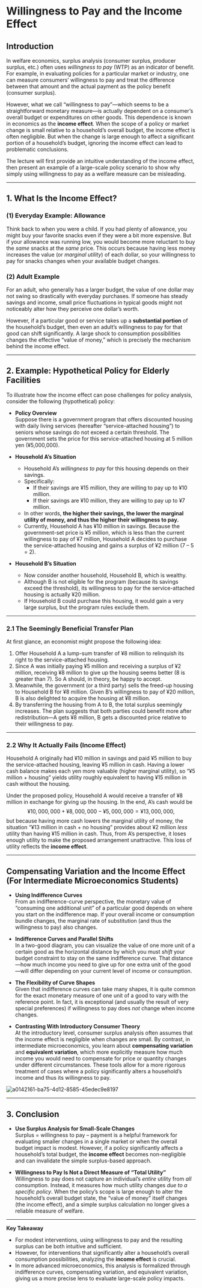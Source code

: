 # Willingness to Pay and the Income Effect

## Introduction
In welfare economics, surplus analysis (consumer surplus, producer surplus, etc.) often uses *willingness to pay* (WTP) as an indicator of benefit. For example, in evaluating policies for a particular market or industry, one can measure consumers’ willingness to pay and treat the difference between that amount and the actual payment as the policy benefit (consumer surplus).

However, what we call “willingness to pay”—which seems to be a straightforward monetary measure—is actually dependent on a consumer’s overall budget or expenditures on other goods. This dependence is known in economics as the **income effect**. When the scope of a policy or market change is small relative to a household’s overall budget, the income effect is often negligible. But when the change is large enough to affect a significant portion of a household’s budget, ignoring the income effect can lead to problematic conclusions.

The lecture will first provide an intuitive understanding of the income effect, then present an example of a large-scale policy scenario to show why simply using willingness to pay as a welfare measure can be misleading.

---

## 1. What Is the Income Effect?

### (1) Everyday Example: Allowance
Think back to when you were a child. If you had plenty of allowance, you might buy your favorite snacks even if they were a bit more expensive. But if your allowance was running low, you would become more reluctant to buy the *same* snacks at the *same* price. This occurs because having less money increases the value (or *marginal utility*) of each dollar, so your willingness to pay for snacks changes when your available budget changes.

### (2) Adult Example
For an adult, who generally has a larger budget, the value of one dollar may not swing so drastically with everyday purchases. If someone has steady savings and income, small price fluctuations in typical goods might not noticeably alter how they perceive one dollar’s worth.

However, if a particular good or service takes up a **substantial portion** of the household’s budget, then even an adult’s willingness to pay for that good can shift significantly. A large shock to consumption possibilities changes the effective “value of money,” which is precisely the mechanism behind the income effect.

---

## 2. Example: Hypothetical Policy for Elderly Facilities
To illustrate how the income effect can pose challenges for policy analysis, consider the following (hypothetical) policy:

- **Policy Overview**  
  Suppose there is a government program that offers discounted housing with daily living services (hereafter “service-attached housing”) to seniors whose savings do not exceed a certain threshold. The government sets the price for this service-attached housing at 5 million yen (¥5,000,000).

- **Household A’s Situation**  
  - Household A’s *willingness to pay* for this housing depends on their savings.  
  - Specifically:  
    - If their savings are ¥15 million, they are willing to pay up to ¥10 million.  
    - If their savings are ¥10 million, they are willing to pay up to ¥7 million.  
  - In other words, **the higher their savings, the lower the marginal utility of money, and thus the higher their willingness to pay.**  
  - Currently, Household A has ¥10 million in savings. Because the government-set price is ¥5 million, which is less than the current willingness to pay of ¥7 million, Household A decides to purchase the service-attached housing and gains a surplus of ¥2 million (7 – 5 = 2).

- **Household B’s Situation**  
  - Now consider another household, Household B, which is wealthy.  
  - Although B is not eligible for the program (because its savings exceed the threshold), its willingness to pay for the service-attached housing is actually ¥20 million.  
  - If Household B could purchase this housing, it would gain a very large surplus, but the program rules exclude them.

---

### 2.1 The Seemingly Beneficial Transfer Plan
At first glance, an economist might propose the following idea:

1. Offer Household A a lump-sum transfer of ¥8 million to relinquish its right to the service-attached housing.  
2. Since A was initially paying ¥5 million and receiving a surplus of ¥2 million, receiving ¥8 million to give up the housing seems better (8 is greater than 7). So A should, in theory, be happy to accept.  
3. Meanwhile, the government (or a third party) sells the freed-up housing to Household B for ¥8 million. Given B’s willingness to pay of ¥20 million, B is also delighted to acquire the housing at ¥8 million.  
4. By transferring the housing from A to B, the total surplus seemingly increases. The plan suggests that both parties could benefit more after redistribution—A gets ¥8 million, B gets a discounted price relative to their willingness to pay.

---

### 2.2 Why It Actually Fails (Income Effect)
Household A originally had ¥10 million in savings and paid ¥5 million to buy the service-attached housing, leaving ¥5 million in cash. Having a lower cash balance makes each yen more valuable (higher marginal utility), so “¥5 million + housing” yields utility roughly equivalent to having ¥15 million in cash without the housing.

Under the proposed policy, Household A would receive a transfer of ¥8 million in exchange for giving up the housing. In the end, A’s cash would be
$$
¥10{,}000{,}000 + ¥8{,}000{,}000 - ¥5{,}000{,}000 = ¥13{,}000{,}000,
$$
but because having more cash lowers the marginal utility of money, the situation “¥13 million in cash + no housing” provides about ¥2 million *less* utility than having ¥15 million in cash. Thus, from A’s perspective, it loses enough utility to make the proposed arrangement unattractive. This loss of utility reflects the **income effect**.

---

## Compensating Variation and the Income Effect (For Intermediate Microeconomics Students)

- **Using Indifference Curves**  
  From an indifference-curve perspective, the monetary value of “consuming one additional unit” of a particular good depends on where you start on the indifference map. If your overall income or consumption bundle changes, the marginal rate of substitution (and thus the willingness to pay) also changes.

- **Indifference Curves and Parallel Shifts**  
  In a two-good diagram, you can visualize the value of one more unit of a certain good as the horizontal distance by which you must *shift* your budget constraint to stay on the same indifference curve. That distance—how much income you need to give up for one extra unit of the good—will differ depending on your current level of income or consumption.

- **The Flexibility of Curve Shapes**  
  Given that indifference curves can take many shapes, it is quite common for the exact monetary measure of one unit of a good to vary with the reference point. In fact, it is exceptional (and usually the result of very special preferences) if willingness to pay does *not* change when income changes.

- **Contrasting With Introductory Consumer Theory**  
  At the introductory level, consumer surplus analysis often assumes that the income effect is negligible when changes are small. By contrast, in intermediate microeconomics, you learn about **compensating variation** and **equivalent variation**, which more explicitly measure how much income you would need to compensate for price or quantity changes under different circumstances. These tools allow for a more rigorous treatment of cases where a policy significantly alters a household’s income and thus its willingness to pay.

![a0142161-ba75-4d12-8585-45edec9e8197](https://hackmd.io/_uploads/ryMd7kD3kl.gif)


---

## 3. Conclusion
- **Use Surplus Analysis for Small-Scale Changes**  
  Surplus = willingness to pay – payment is a helpful framework for evaluating smaller changes in a single market or when the overall budget impact is modest. However, if a policy significantly affects a household’s total budget, the **income effect** becomes non-negligible and can invalidate the simple surplus-based approach.

- **Willingness to Pay Is Not a Direct Measure of “Total Utility”**  
  Willingness to pay does not capture an individual’s *entire* utility from *all* consumption. Instead, it measures how much utility changes *due to a specific policy*. When the policy’s scope is large enough to alter the household’s overall budget state, the “value of money” itself changes (the income effect), and a simple surplus calculation no longer gives a reliable measure of welfare.

---

**Key Takeaway**  
- For modest interventions, using willingness to pay and the resulting surplus can be both intuitive and sufficient.  
- However, for interventions that significantly alter a household’s overall consumption possibilities, analyzing the **income effect** is crucial.  
- In more advanced microeconomics, this analysis is formalized through indifference curves, compensating variation, and equivalent variation, giving us a more precise lens to evaluate large-scale policy impacts.